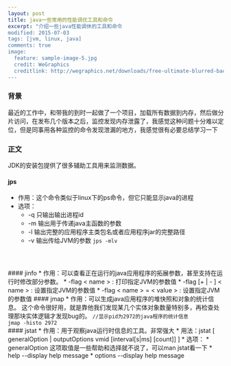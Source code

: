 ```yaml
---
layout: post
title: java一些常用的性能调优工具和命令
excerpt: "介绍一些java性能调休的工具和命令
modified: 2015-07-03
tags: [jvm, linux, java]
comments: true
image:
  feature: sample-image-5.jpg
  credit: WeGraphics
  creditlink: http://wegraphics.net/downloads/free-ultimate-blurred-background-pack/
---
```

### 背景
<p>最近的工作中，和带我的到时一起做了一个项目，加载所有数据到内存，然后做分片访问，在发布几个版本之后，监控发现内存泄露了，我感觉这种问题十分难以定位，但是同事用各种监控的命令发现泄漏的地方，我感觉很有必要总结学习一下</p>

### 正文
JDK的安装包提供了很多辅助工具用来监测数据。
#### jps
* 作用：这个命令类似于linux下的ps命令，但它只能显示java的进程
* 选项：
	* -q   只输出输出进程id
	* -m  输出用于传递java主函数的参数
	* -l    输出完整的应用程序主类包名或者应用程序jar的完整路径
	* -v   输出传给JVM的参数
<code>jps -mlv
</code>
#### jinfo
* 作用：可以查看正在运行的java应用程序的拓展参数，甚至支持在运行时修改部分参数。
	* -flag < name > : 打印指定JVM的参数值  
	* -flag [+ | - ] < name > : 设置指定JVM的参数值
	* -flag < name > = < value > :  设置指定JVM的参数值
#### jmap
* 作用：可以生成java应用程序的堆快照和对象的统计信息。
这个命令很好用，就是靠他我们发现某几个实体对象数量特别多，再检查处理那块实体逻辑才发现bug的。
<code>//显示pid为2972的java程序的统计信息
jmap -histo 2972
</code>
#### jstat
* 作用：用于观察java运行时信息的工具。非常强大
* 用法：jstat [ generalOption | outputOptions vmid [interval[s|ms] [count]] ]
* 选项：
	* generalOption 这项取值是一些帮助和选择就不说了，可以man jstat看一下
	* help --display help message
	* options --display help message
